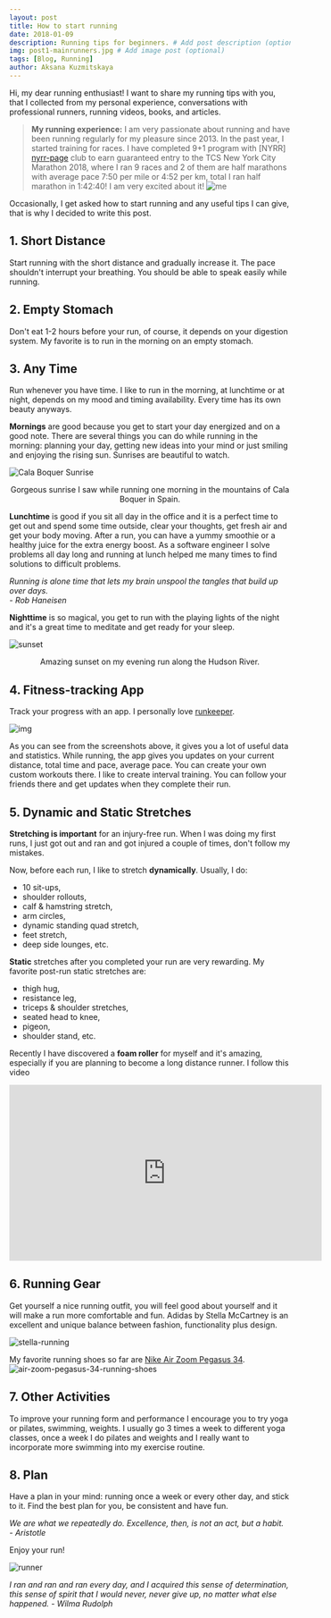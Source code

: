 ```yaml
---
layout: post
title: How to start running
date: 2018-01-09
description: Running tips for beginners. # Add post description (optional)
img: post1-mainrunners.jpg # Add image post (optional)
tags: [Blog, Running]
author: Aksana Kuzmitskaya
---
```


Hi, my dear running enthusiast!
I want to share my running tips with you, that I collected from my personal experience, conversations with professional runners, running videos, books, and articles. 

>**My running experience:**
I am very passionate about running and have been running regularly for my pleasure since 2013. In the past year, I started training for races. I have completed 9+1 program with [NYRR] [nyrr-page] club to earn guaranteed entry to the TCS New York City Marathon 2018, where I ran 9 races and 2 of them are half marathons with average pace 7:50 per mile or 4:52 per km, total I ran half marathon in 1:42:40! I am very excited about it!
![me][me-image]

Occasionally, I get asked how to start running and any useful tips I can give, that is why I decided to write this post. 

## 1\. Short Distance

Start running with the short distance and gradually increase it. The pace shouldn't interrupt your breathing. You should be able to speak easily while running.

## 2\. Empty Stomach

Don't eat 1-2 hours before your run, of course, it depends on your digestion system. My favorite is to run in the morning on an empty stomach.  

## 3\. Any Time 

Run whenever you have time. I like to run in the morning, at lunchtime or at night, depends on my mood and timing availability. Every time has its own beauty anyways.

**Mornings** are good because you get to start your day energized and on a good note. There are several things you can do while running in the morning: planning your day, getting new ideas into your mind or just smiling and enjoying the rising sun.  Sunrises are beautiful to watch.
    
![Cala Boquer Sunrise][sunrise-image] 
<center>Gorgeous sunrise I saw while running one morning in the mountains of Cala Boquer in Spain.</center>    

**Lunchtime** is good if you sit all day in the office and it is a perfect time to get out and spend some time outside, clear your thoughts, get fresh air and get your body moving. After a run, you can have a yummy smoothie or a healthy juice for the extra energy boost. As a software engineer I solve problems all day long and running at lunch helped me many times to find solutions to difficult problems.

<i class="fa fa-quote-left fa-2x fa-pull-left fa-border"></i>*Running is alone time that lets my brain unspool the tangles that build up over days.<br> - Rob Haneisen*

**Nighttime** is so magical, you get to run with the playing lights of the night and it's a great time to meditate and get ready for your sleep.

![sunset][sunset-image]
<center>Amazing sunset on my evening run along the Hudson River.</center>

## 4\. Fitness-tracking App

Track your progress with an app. I personally love [runkeeper][runkeeper-page].

![img][runkeeper-image]

As you can see from the screenshots above, it gives you a lot of useful data and statistics. While running, the app gives you updates on your current distance, total time and pace, average pace. You can create your own custom workouts there. I like to create interval training. You can follow your friends there and get updates when they complete their run.

## 5\. Dynamic and Static Stretches

**Stretching is important** for an injury-free run. When I was doing my first runs, I just got out and ran and got injured a couple of times, don't follow my mistakes. 

Now, before each run, I like to stretch **dynamically**. Usually, I do: 

* 10 sit-ups, 
* shoulder rollouts, 
* calf & hamstring stretch,
* arm circles, 
* dynamic standing quad stretch,
* feet stretch,
* deep side lounges, etc.

**Static** stretches after you completed your run are very rewarding. My favorite post-run static stretches are:

* thigh hug,
* resistance leg,
* triceps & shoulder stretches,
* seated head to knee,
* pigeon,
* shoulder stand, etc.

Recently I have discovered a **foam roller** for myself and it's amazing, especially if you are planning to become a long distance runner. I follow this video 
<iframe width="560" height="315" src="https://www.youtube.com/embed/khC5J1lkC7s?start=40" frameborder="0" allow="autoplay; encrypted-media" allowfullscreen></iframe>

## 6\. Running Gear

Get yourself a nice running outfit, you will feel good about yourself and it will make a run more comfortable and fun. Adidas by Stella McCartney is an excellent and unique balance between fashion, functionality plus design.

![stella-running][stella-running-image]

My favorite running shoes so far are [Nike Air Zoom Pegasus 34][nike-shoes-page].
![air-zoom-pegasus-34-running-shoes][air-zoom-pegasus-34-image]


## 7\. Other Activities

To improve your running form and performance I encourage you to try yoga or pilates, swimming, weights. I usually go 3 times a week to different yoga classes, once a week I do pilates and weights and I really want to incorporate more swimming into my exercise routine. 

## 8\. Plan

Have a plan in your mind: running once a week or every other day, and stick to it. Find the best plan for you, be consistent and have fun. 

<i class="fa fa-quote-left fa-2x fa-2x fa-pull-left fa-border"></i>*We are what we repeatedly do. Excellence, then, is not an act, but a habit.<br> - Aristotle*

Enjoy your run! 

![runner][runner-image]

<i class="fa fa-quote-left fa-2x fa-2x fa-pull-left fa-border"></i>*I ran and ran and ran every day, and I acquired this sense of determination, this sense of spirit that I would never, never give up, no matter what else happened. - Wilma Rudolph*


[runkeeper-image]: /assets/img/post1-runkeeper.jpg
[me-image]: /assets/img/post1-mehalfmarathon.jpg
[runner-image]: /assets/img/post1-b&wrunner.jpg
[sunrise-image]: /assets/img/post1-sunrise.jpg
[sunset-image]: /assets/img/post1-sunset.jpg
[air-zoom-pegasus-34-image]: /assets/img/post1-airzoompegasus34.jpg
[stella-running-image]: /assets/img/post1-stellarunning.jpg
[runkeeper-page]: https://runkeeper.com 
[nyrr-page]: http://www.nyrr.org/join-and-give/become-a-member/run-9-give-1unkeeper.com 
[nyrr-page]: http://www.nyrr.org/join-and-give/become-a-member/run-9-give-1
[nike-shoes-page]: https://www.nike.com/t/air-zoom-pegasus-34-womens-running-shoe-0oKp2X/880560-407